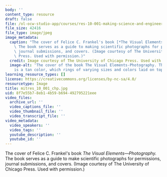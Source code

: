 ```yaml
---
body: ''
content_type: resource
draft: false
file: /ol-ocw-studio-app/courses/res-10-001-making-science-and-engineering-pictures-a-practical-guide-to-presenting-your-work-spring-2016/mitres_10_001_chp.jpg
file_size: 42416
file_type: image/jpeg
image_metadata:
  caption: "The cover of Felice C. Frankel's book [*The Visual Elements\u2014Photography*](https://press.uchicago.edu/ucp/books/book/chicago/V/bo201733478.html)*.*\
    \ The book serves as a guide to making scientific photographs for permissions,\
    \ journal submissions, and covers. (Image courtesy of The University of Chicago\
    \ Press. Used with permission.)"
  credit: Image courtesy of The University of Chicago Press. Used with permission.)
  image-alt: 'The cover of the book The Visual Elements-Photography. The background
    is a tan color, which rings of varying sizes and colors laid on top. '
learning_resource_types: []
license: https://creativecommons.org/licenses/by-nc-sa/4.0/
resourcetype: Image
title: mitres_10_001_chp.jpg
uid: 8f7e55b7-8eb1-4b59-b694-492795221eee
video_files:
  archive_url: ''
  video_captions_file: ''
  video_thumbnail_file: ''
  video_transcript_file: ''
video_metadata:
  video_speakers: ''
  video_tags: ''
  youtube_description: ''
  youtube_id: ''
---
```

The cover of Felice C. Frankel's book *The Visual Elements—Photography.* The book serves as a guide to make scientific photographs for permissions, journal submissions, and covers. (Image courtesy of The University of Chicago Press. Used with permission.)